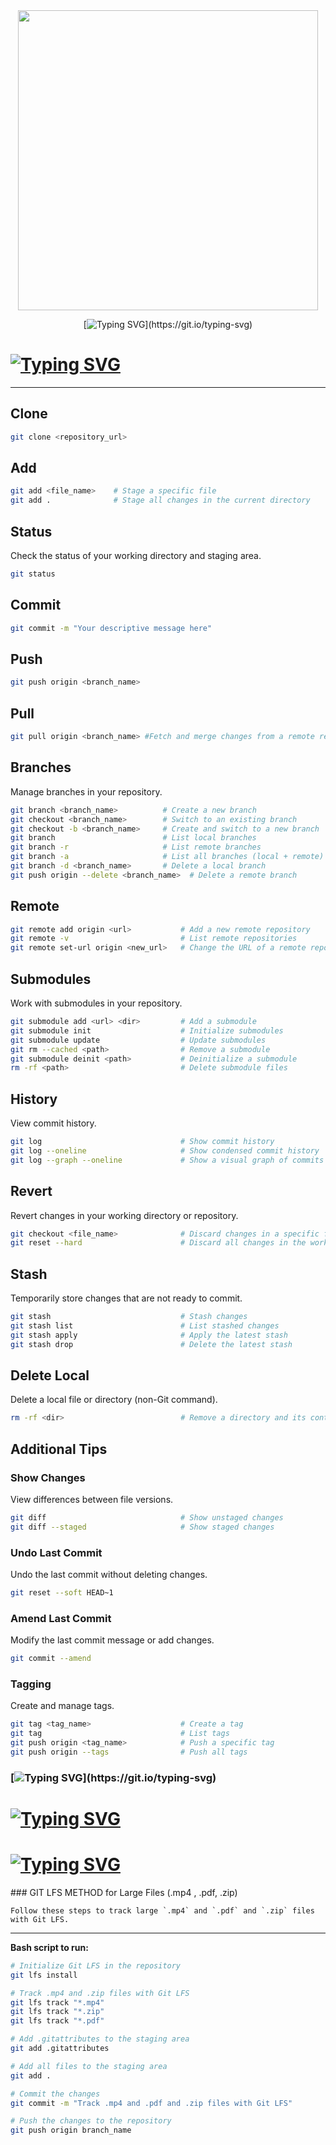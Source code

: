 
<div id="header" align="center">
  <img src="https://media3.giphy.com/media/v1.Y2lkPTc5MGI3NjExenFvcHU1OGx6MDdiNzU1ZDlwajhld2YxbWdpNW8xMmRoZ2NoZ3BtZyZlcD12MV9pbnRlcm5hbF9naWZfYnlfaWQmY3Q9Zw/kH6CqYiquZawmU1HI6/giphy.webp" width="480"/>
       </a>
  
<div id="badges"  align="center">

[![Typing SVG](https://readme-typing-svg.herokuapp.com/?color=63CF15&lines=Keep+calm+and+git+commit!)](https://git.io/typing-svg)
  
  </div>
</div>
<div id="badges"  align="start">

# [![Typing SVG](https://readme-typing-svg.herokuapp.com?font=Fira+Code&weight=500&size=17&pause=1002&color=F78900&background=FF960003&random=true&width=391&height=29&lines=GIT+GUIDE;git+clone+git+add+git+commit+git+push+)](https://git.io/typing-svg)
</div>
 
---
## Clone 
```bash
git clone <repository_url>
```
## Add
```bash
git add <file_name>    # Stage a specific file
git add .              # Stage all changes in the current directory
```
## Status
Check the status of your working directory and staging area.
```bash
git status
```
## Commit
```bash
git commit -m "Your descriptive message here"
```
## Push
```bash
git push origin <branch_name>
```
## Pull
```bash
git pull origin <branch_name> #Fetch and merge changes from a remote repository.
```
## Branches
Manage branches in your repository.
```bash
git branch <branch_name>          # Create a new branch
git checkout <branch_name>        # Switch to an existing branch
git checkout -b <branch_name>     # Create and switch to a new branch
git branch                        # List local branches
git branch -r                     # List remote branches
git branch -a                     # List all branches (local + remote)
git branch -d <branch_name>       # Delete a local branch
git push origin --delete <branch_name>  # Delete a remote branch
```
## Remote
```bash
git remote add origin <url>           # Add a new remote repository
git remote -v                         # List remote repositories
git remote set-url origin <new_url>   # Change the URL of a remote repository
```
## Submodules
Work with submodules in your repository.
```bash
git submodule add <url> <dir>         # Add a submodule
git submodule init                    # Initialize submodules
git submodule update                  # Update submodules
git rm --cached <path>                # Remove a submodule
git submodule deinit <path>           # Deinitialize a submodule
rm -rf <path>                         # Delete submodule files
```
## History
View commit history.
```bash
git log                               # Show commit history
git log --oneline                     # Show condensed commit history
git log --graph --oneline             # Show a visual graph of commits
```
## Revert
Revert changes in your working directory or repository.
```bash
git checkout <file_name>              # Discard changes in a specific file
git reset --hard                      # Discard all changes in the working directory and index
```
## Stash
Temporarily store changes that are not ready to commit.
```bash
git stash                             # Stash changes
git stash list                        # List stashed changes
git stash apply                       # Apply the latest stash
git stash drop                        # Delete the latest stash
```
## Delete Local
Delete a local file or directory (non-Git command).
```bash
rm -rf <dir>                          # Remove a directory and its contents
```
## Additional Tips
### Show Changes
View differences between file versions.
```bash
git diff                              # Show unstaged changes
git diff --staged                     # Show staged changes
```
### Undo Last Commit
Undo the last commit without deleting changes.
```bash
git reset --soft HEAD~1
```
### Amend Last Commit
Modify the last commit message or add changes.
```bash
git commit --amend
```
### Tagging
Create and manage tags.
```bash
git tag <tag_name>                    # Create a tag
git tag                               # List tags
git push origin <tag_name>            # Push a specific tag
git push origin --tags                # Push all tags
```

 
<div id="badges"  align="start">

### [![Typing SVG](https://readme-typing-svg.herokuapp.com?font=Fira+Code&weight=500&size=17&pause=1002&color=ff0000&background=FF960003&random=true&width=391&height=29&lines=__________+___________+_______+________)](https://git.io/typing-svg)
</div>
<div id="badges"  align="start">

# [![Typing SVG](https://readme-typing-svg.herokuapp.com?font=Fira+Code&weight=500&size=17&pause=1002&color=4500ff&background=FF960003&random=true&width=391&height=29&lines=GIT+LFS)](https://git.io/typing-svg)
</div>
<div id="badges"  align="start">

# [![Typing SVG](https://readme-typing-svg.herokuapp.com?font=Fira+Code&weight=500&size=17&pause=1002&color=2eff00&background=FF960003&random=true&width=391&height=29&lines=GIT+LFS+METHOD+for+Large+Files+mp4++pdf+zip)](https://git.io/typing-svg)
</div>
### GIT LFS  METHOD  for  Large Files (.mp4 , .pdf, .zip)

```
Follow these steps to track large `.mp4` and `.pdf` and `.zip` files with Git LFS.

```

---

**Bash script to run:**

```bash
# Initialize Git LFS in the repository
git lfs install

# Track .mp4 and .zip files with Git LFS
git lfs track "*.mp4"
git lfs track "*.zip"
git lfs track "*.pdf"

# Add .gitattributes to the staging area
git add .gitattributes

# Add all files to the staging area
git add .

# Commit the changes
git commit -m "Track .mp4 and .pdf and .zip files with Git LFS"

# Push the changes to the repository
git push origin branch_name
```

